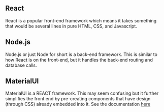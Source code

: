 ## React 
React is a popular front-end framework which means it takes something that would be several lines in pure HTML, CSS, and Javascript. 

## Node.js
Node.js or just Node for short is a back-end framework. This is similar to how React is on the front-end, but it handles the back-end routing and database calls.

## MaterialUI 
MaterialUI is a REACT framework. This may seem confusing but it further simplifies the front end by pre-creating components that have design (through CSS) already embedded into it. See the documentation [here](https://mui.com/getting-started/usage/)

